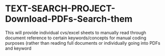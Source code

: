 # TEXT-SEARCH-PROJECT-Download-PDFs-Search-them
This will provide individual cvs/excel sheets to manually read through document reference to certain keywords/concepts for manual coding purposes (rather than reading full documents or individually going into PDFs and keyword 
